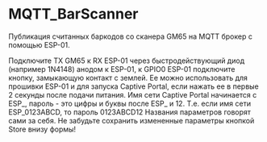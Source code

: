 # MQTT_BarScanner
Публикация считанных баркодов со сканера GM65 на MQTT брокер с помощью ESP-01.

Подключите TX GM65 к RX ESP-01 через быстродействующий диод (например 1N4148) анодом к ESP-01, к GPIO0 ESP-01 подключите кнопку, замыкающую контакт с землей. Ее можно использовать для прошивки ESP-01 и для запуска Captive Portal, если нажать ее в первые 2 секунды после подачи питания.
Имя сети Captive Portal начинается с ESP_, пароль - это цифры и буквы после ESP_ и 12. Т.е. если имя сети ESP_0123ABCD, то пароль 0123ABCD12
Названия параметров говорят сами за себя. Не забудьте сохранить измененные параметры кнопкой Store внизу формы!
